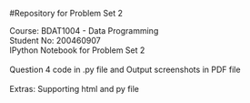 #Repository for Problem Set 2

Course: BDAT1004 - Data Programming <br>
Student No: 200460907 <br>
IPython Notebook for Problem Set 2 
<br>
<br>
Question 4 code in .py file and Output screenshots in PDF file
<br>
<br>
Extras: Supporting html and py file
